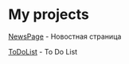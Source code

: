 

# My projects


[NewsPage](https://greykkara.github.io/greykkara.github.io/NewsPage/) - Новостная страница


[ToDoList](https://greykkara.github.io/greykkara.github.io/NewsPage/) - To Do List
